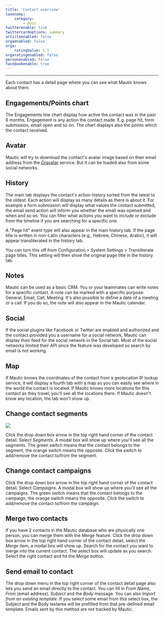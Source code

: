 ```yaml
---
title: 'Contact overview'
taxonomy:
    category:
        - docs
twitterenable: true
twittercardoptions: summary
articleenabled: false
orgaenabled: false
orga:
    ratingValue: 2.5
orgaratingenabled: false
personenabled: false
facebookenable: true
---
```


---
Each contact has a detail page where you can see what Mautic knows about them.

## Engagements/Points chart

The Engagements line chart display how active the contact was in the past 6 months. Engagement is any action the contact made. E.g. page hit, form submission, email open and so on. The chart displays also the points which the contact received.

## Avatar

Mautic will try to download the contact's avatar image based on their email address from the [Gravatar][gravatar] service. But it can be loaded also from some social networks.

## History

The main tab displays the contact's action history sorted from the latest to the oldest. Each action will display as many details as there is about it. For example a form submission will display what values the contact submitted, the email send action will inform you whether the email was opened and when and so on. You can filter what actions you want to include or exclude from the timeline if you are searching for a specific one.

A "Page hit" event type will also appear in the main history tab. If the page title is written in non-Latin characters (e.g., Hebrew, Chinese, Arabic), it will appear transliterated in the history tab.

You can turn this off from Configuration > System Settings > Transliterate page titles.
This setting will then show the original page title in the history tab.

## Notes

Mautic can be used as a basic CRM. You or your teammates can write notes for a specific contact. A note can be marked with a specific purpose: General, Email, Call, Meeting. It's also possible to define a date of a meeting or a call. If you do so, the note will also appear in the Mautic calendar.

## Social

If the social plugins like Facebook or Twitter are enabled and authorized and the contact provided you a username for a social network, Mautic can display their feed for the social network in the Social tab. Most of the social networks limited their API since the feature was developed so search by email is not working.

## Map

If Mautic knows the coordinates of the contact from a geolocation IP lookup service, it will display a fourth tab with a map so you can easily see where in the world the contact is located. If Mautic knows more locations for this contact as they travel, you'll see all the locations there. If Mautic doesn't know any location, the tab won't show up.

## Change contact segments
![](change-segments.jpg)

Click the drop down box arrow in the top right hand corner of the contact detail. Select *Segments*. A modal box will show up where you'll see all the segments. The green switch means that the contact belongs to the segment, the orange switch means the opposite. Click the switch to add/remove the contact to/from the segment.

## Change contact campaigns

Click the drop down box arrow in the top right hand corner of the contact detail. Select *Campaigns*. A modal box will show up where you'll see all the campaigns. The green switch means that the contact belongs to the campaign, the orange switch means the opposite. Click the switch to add/remove the contact to/from the campaign.

## Merge two contacts

If you have 2 contacts in the Mautic database who are physically one person, you can merge them with the Merge feature. Click the drop down box arrow in the top right hand corner of the contact detail, select the *Merge* item, a modal box will show up. Search for the contact you want to merge into the current contact. The select box will update as you search. Select the right contact and hit the *Merge* button.

## Send email to contact

The drop down menu in the top right corner of the contact detail page also lets you send an email directly to the contact. You can fill in *From Name*, *From* (email address), *Subject* and the *Body* message. You can also *Import from an existing template*. If you select some email from this select box, the Subject and the Body textarea will be prefilled from that pre-defined email template. Emails sent by this method are not tracked by Mautic.

[gravatar]: <https://en.gravatar.com/>
